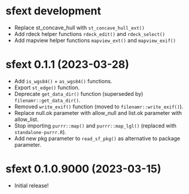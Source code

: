 <!-- NEWS.md is maintained by https://cynkra.github.io/fledge, do not edit -->

# sfext development

* Replace st_concave_hull with `st_concave_hull_ext()`
* Add rdeck helper functions `rdeck_edit()` and `rdeck_select()`
* Add mapview helper functions `mapview_ext()` and `mapview_exif()`

# sfext 0.1.1 (2023-03-28)

* Add `is_wgs84()` + `as_wgs84()` functions.
* Export `st_edge()` function.
* Deprecate `get_data_dir()` function (superseded by) `filenamr::get_data_dir()`.
* Removed `write_exif()` function (moved to `filenamr::write_exif()`).
* Replace null.ok parameter with allow_null and list.ok parameter with allow_list.
* Stop importing `purrr::map()` and `purrr::map_lgl()` (replaced with `standalone-purrr.R`).
* Add new pkg parameter to `read_sf_pkg()` as alternative to package parameter.

# sfext 0.1.0.9000 (2023-03-15)

* Initial release!
